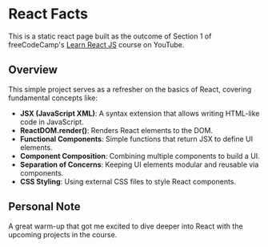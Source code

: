 # React Facts

This is a static react page built as the outcome of Section 1 of freeCodeCamp's [Learn React JS](https://www.youtube.com/watch?v=x4rFhThSX04&t=3614s) course on YouTube.

## Overview
This simple project serves as a refresher on the basics of React, covering fundamental concepts like:

- **JSX (JavaScript XML)**: A syntax extension that allows writing HTML-like code in JavaScript.
- **ReactDOM.render()**: Renders React elements to the DOM.
- **Functional Components**: Simple functions that return JSX to define UI elements.
- **Component Composition**: Combining multiple components to build a UI.
- **Separation of Concerns**: Keeping UI elements modular and reusable via components.
- **CSS Styling**: Using external CSS files to style React components.

## Personal Note

A great warm-up that got me excited to dive deeper into React with the upcoming projects in the course.
